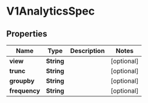 

# V1AnalyticsSpec


## Properties

| Name | Type | Description | Notes |
|------------ | ------------- | ------------- | -------------|
|**view** | **String** |  |  [optional] |
|**trunc** | **String** |  |  [optional] |
|**groupby** | **String** |  |  [optional] |
|**frequency** | **String** |  |  [optional] |



